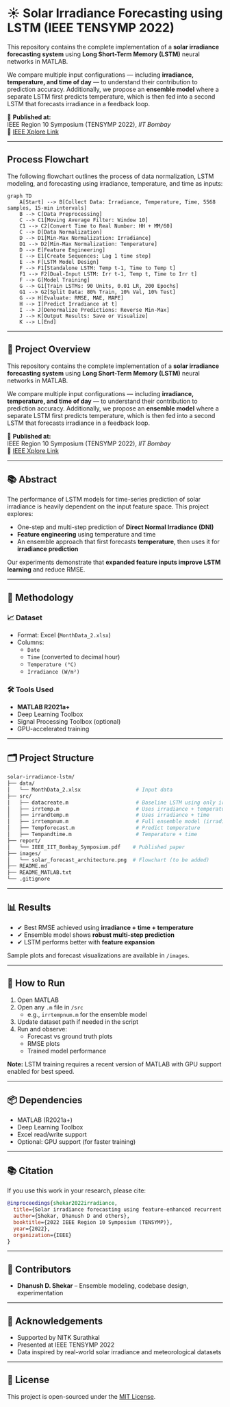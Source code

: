 # ☀️ Solar Irradiance Forecasting using LSTM (IEEE TENSYMP 2022)

This repository contains the complete implementation of a **solar irradiance forecasting system** using **Long Short-Term Memory (LSTM)** neural networks in MATLAB.

We compare multiple input configurations — including **irradiance, temperature, and time of day** — to understand their contribution to prediction accuracy. Additionally, we propose an **ensemble model** where a separate LSTM first predicts temperature, which is then fed into a second LSTM that forecasts irradiance in a feedback loop.

📌 **Published at:**  
IEEE Region 10 Symposium (TENSYMP 2022), *IIT Bombay*  
🔗 [IEEE Xplore Link](https://ieeexplore.ieee.org/document/9864498)

---

## Process Flowchart

The following flowchart outlines the process of data normalization, LSTM modeling, and forecasting using irradiance, temperature, and time as inputs:

```mermaid
graph TD
    A[Start] --> B[Collect Data: Irradiance, Temperature, Time, 5568 samples, 15-min intervals]
    B --> C[Data Preprocessing]
    C --> C1[Moving Average Filter: Window 10]
    C1 --> C2[Convert Time to Real Number: HH + MM/60]
    C --> D[Data Normalization]
    D --> D1[Min-Max Normalization: Irradiance]
    D1 --> D2[Min-Max Normalization: Temperature]
    D --> E[Feature Engineering]
    E --> E1[Create Sequences: Lag 1 time step]
    E --> F[LSTM Model Design]
    F --> F1[Standalone LSTM: Temp t-1, Time to Temp t]
    F1 --> F2[Dual-Input LSTM: Irr t-1, Temp t, Time to Irr t]
    F --> G[Model Training]
    G --> G1[Train LSTMs: 90 Units, 0.01 LR, 200 Epochs]
    G1 --> G2[Split Data: 80% Train, 10% Val, 10% Test]
    G --> H[Evaluate: RMSE, MAE, MAPE]
    H --> I[Predict Irradiance at t]
    I --> J[Denormalize Predictions: Reverse Min-Max]
    J --> K[Output Results: Save or Visualize]
    K --> L[End]
```
---

## 🧠 Project Overview

This repository contains the complete implementation of a **solar irradiance forecasting system** using **Long Short-Term Memory (LSTM)** neural networks in MATLAB.

We compare multiple input configurations — including **irradiance, temperature, and time of day** — to understand their contribution to prediction accuracy. Additionally, we propose an **ensemble model** where a separate LSTM first predicts temperature, which is then fed into a second LSTM that forecasts irradiance in a feedback loop.

📌 **Published at:**  
IEEE Region 10 Symposium (TENSYMP 2022), *IIT Bombay*  
🔗 [IEEE Xplore Link](https://ieeexplore.ieee.org/document/9864498)

---

## 📚 Abstract

The performance of LSTM models for time-series prediction of solar irradiance is heavily dependent on the input feature space. This project explores:
- One-step and multi-step prediction of **Direct Normal Irradiance (DNI)**
- **Feature engineering** using temperature and time
- An ensemble approach that first forecasts **temperature**, then uses it for **irradiance prediction**

Our experiments demonstrate that **expanded feature inputs improve LSTM learning** and reduce RMSE.

---

## 🔬 Methodology

### 📈 Dataset
- Format: Excel (`MonthData_2.xlsx`)
- Columns:
  - `Date`
  - `Time` (converted to decimal hour)
  - `Temperature (°C)`
  - `Irradiance (W/m²)`

### 🛠 Tools Used
- **MATLAB R2021a+**
- Deep Learning Toolbox
- Signal Processing Toolbox (optional)
- GPU-accelerated training

---

## 🗂️ Project Structure

```bash
solar-irradiance-lstm/
├── data/
│   └── MonthData_2.xlsx                  # Input data
├── src/
│   ├── datacreate.m                      # Baseline LSTM using only irradiance
│   ├── irrtemp.m                         # Uses irradiance + temperature
│   ├── irrandtemp.m                      # Uses irradiance + time
│   ├── irrtempnum.m                      # Full ensemble model (irradiance + temp + time)
│   ├── Tempforecast.m                    # Predict temperature
│   ├── Tempandtime.m                     # Temperature + time
├── report/
│   └── IEEE_IIT_Bombay_Symposium.pdf    # Published paper
├── images/
│   └── solar_forecast_architecture.png  # Flowchart (to be added)
├── README.md
├── README_MATLAB.txt
└── .gitignore
```

---

## 📊 Results

- ✔ Best RMSE achieved using **irradiance + time + temperature**
- ✔ Ensemble model shows **robust multi-step prediction**
- ✔ LSTM performs better with **feature expansion**

Sample plots and forecast visualizations are available in `/images`.

---

## 🚀 How to Run

1. Open MATLAB
2. Open any `.m` file in `/src`
   - e.g., `irrtempnum.m` for the ensemble model
3. Update dataset path if needed in the script
4. Run and observe:
   - Forecast vs ground truth plots
   - RMSE plots
   - Trained model performance

**Note:** LSTM training requires a recent version of MATLAB with GPU support enabled for best speed.

---

## 📦 Dependencies

- MATLAB (R2021a+)
- Deep Learning Toolbox
- Excel read/write support
- Optional: GPU support (for faster training)

---

## 📚 Citation

If you use this work in your research, please cite:

```bibtex
@inproceedings{shekar2022irradiance,
  title={Solar irradiance forecasting using feature-enhanced recurrent neural networks},
  author={Shekar, Dhanush D and others},
  booktitle={2022 IEEE Region 10 Symposium (TENSYMP)},
  year={2022},
  organization={IEEE}
}
```

---

## 👥 Contributors

- **Dhanush D. Shekar** – Ensemble modeling, codebase design, experimentation  

---

## 🙏 Acknowledgements

- Supported by NITK Surathkal  
- Presented at IEEE TENSYMP 2022  
- Data inspired by real-world solar irradiance and meteorological datasets

---

## 📝 License

This project is open-sourced under the [MIT License](LICENSE).
